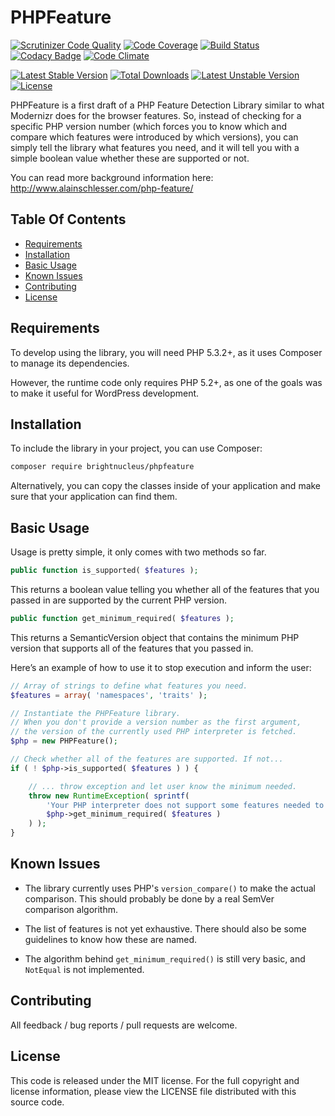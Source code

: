 # PHPFeature

[![Scrutinizer Code Quality](https://scrutinizer-ci.com/g/brightnucleus/phpfeature/badges/quality-score.png?b=master)](https://scrutinizer-ci.com/g/brightnucleus/phpfeature/?branch=master)
[![Code Coverage](https://scrutinizer-ci.com/g/brightnucleus/phpfeature/badges/coverage.png?b=master)](https://scrutinizer-ci.com/g/brightnucleus/phpfeature/?branch=master)
[![Build Status](https://scrutinizer-ci.com/g/brightnucleus/phpfeature/badges/build.png?b=master)](https://scrutinizer-ci.com/g/brightnucleus/phpfeature/build-status/master)
[![Codacy Badge](https://api.codacy.com/project/badge/grade/2fbc26a45380443c804ef8de5ba07f33)](https://www.codacy.com/app/BrightNucleus/phpfeature)
[![Code Climate](https://codeclimate.com/github/brightnucleus/phpfeature/badges/gpa.svg)](https://codeclimate.com/github/brightnucleus/phpfeature)

[![Latest Stable Version](https://poser.pugx.org/brightnucleus/phpfeature/v/stable)](https://packagist.org/packages/brightnucleus/phpfeature)
[![Total Downloads](https://poser.pugx.org/brightnucleus/phpfeature/downloads)](https://packagist.org/packages/brightnucleus/phpfeature)
[![Latest Unstable Version](https://poser.pugx.org/brightnucleus/phpfeature/v/unstable)](https://packagist.org/packages/brightnucleus/phpfeature)
[![License](https://poser.pugx.org/brightnucleus/phpfeature/license)](https://packagist.org/packages/brightnucleus/phpfeature)

PHPFeature is a first draft of a PHP Feature Detection Library similar to what Modernizr does for the browser features. So, instead of checking for a specific PHP version number (which forces you to know which and compare which features were introduced by which versions), you can simply tell the library what features you need, and it will tell you with a simple boolean value whether these are supported or not.

You can read more background information here: http://www.alainschlesser.com/php-feature/

## Table Of Contents

* [Requirements](#requirements)
* [Installation](#installation)
* [Basic Usage](#basic-usage)
* [Known Issues](#known-issues)
* [Contributing](#contributing)
* [License](#license)

## Requirements

To develop using the library, you will need PHP 5.3.2+, as it uses Composer to manage its dependencies.

However, the runtime code only requires PHP 5.2+, as one of the goals was to make it useful for WordPress development.

## Installation

To include the library in your project, you can use Composer:

```BASH
composer require brightnucleus/phpfeature
```

Alternatively, you can copy the classes inside of your application and make sure that your application can find them.

## Basic Usage

Usage is pretty simple, it only comes with two methods so far.

```PHP
public function is_supported( $features );
```

This returns a boolean value telling you whether all of the features that you passed in are supported by the current PHP version.

```PHP
public function get_minimum_required( $features );
```

This returns a SemanticVersion object that contains the minimum PHP version that supports all of the features that you passed in.

Here’s an example of how to use it to stop execution and inform the user:

```PHP
// Array of strings to define what features you need.
$features = array( 'namespaces', 'traits' );

// Instantiate the PHPFeature library.
// When you don't provide a version number as the first argument,
// the version of the currently used PHP interpreter is fetched.
$php = new PHPFeature();

// Check whether all of the features are supported. If not...
if ( ! $php->is_supported( $features ) ) {

    // ... throw exception and let user know the minimum needed.
    throw new RuntimeException( sprintf(
        'Your PHP interpreter does not support some features needed to run this application. Please upgrade to version %1$s or newer.',
        $php->get_minimum_required( $features )
    ) );
}
```

## Known Issues

* The library currently uses PHP's `version_compare()` to make the actual comparison. This should probably be done by a real SemVer comparison algorithm.

* The list of features is not yet exhaustive. There should also be some guidelines to know how these are named.

* The algorithm behind `get_minimum_required()` is still very basic, and `NotEqual` is not implemented.

## Contributing

All feedback / bug reports / pull requests are welcome.

## License

This code is released under the MIT license. For the full copyright and license information, please view the LICENSE file distributed with this source code.
